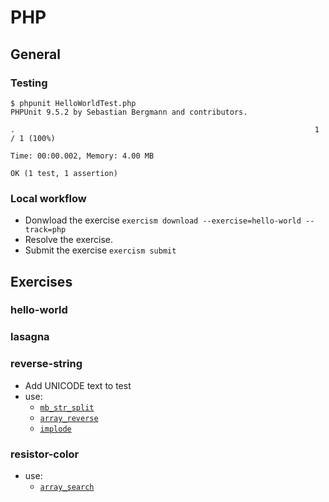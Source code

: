 # PHP

## General

### Testing

```
$ phpunit HelloWorldTest.php 
PHPUnit 9.5.2 by Sebastian Bergmann and contributors.

.                                                                   1 / 1 (100%)

Time: 00:00.002, Memory: 4.00 MB

OK (1 test, 1 assertion)
```

### Local workflow
- Donwload the exercise `exercism download --exercise=hello-world --track=php`
- Resolve the exercise.
- Submit the exercise `exercism submit`


## Exercises

### hello-world
### lasagna

### reverse-string
 - Add UNICODE text to test
 - use:
   - [`mb_str_split`](https://www.php.net/manual/es/function.mb-str-split.php)
   - [`array_reverse`](https://www.php.net/manual/es/function.array-reverse)
   - [`implode`](https://www.php.net/manual/es/function.implode)

### resistor-color
 - use:
   - [`array_search`](https://www.php.net/manual/es/function.array-search.php)
